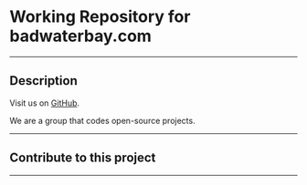# Working Repository for badwaterbay.com

---

## Description

Visit us on [GitHub](https://github.com/BadwaterBay).

We are a group that codes open-source projects.

---

## Contribute to this project

---
